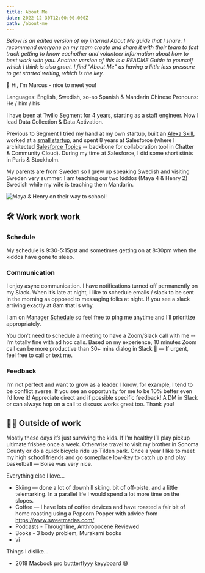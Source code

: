 ```yaml
---
title: About Me
date: 2022-12-30T12:00:00.000Z
path: /about-me
---
```


*Below is an edited version of my internal About Me guide that I share. I recommend everyone on my team create and share it with their team to fast track getting to know eachother and volunteer information about how to best work with you. Another version of this is a README Guide to yourself which I think is also great. I find "About Me" as having a little less pressure to get started writing, which is the key.*

👋 Hi, I’m Marcus - nice to meet you!

Languages: English, Swedish, so-so Spanish & Mandarin Chinese
Pronouns: He / him / his

I have been at Twilio Segment for 4 years, starting as a staff engineer. Now I lead Data Collection & Data Activation.

Previous to Segment I tried my hand at my own startup, built an [Alexa Skill](https://www.amazon.com/m13labs-com-Tweet-Bot/dp/B0727V7DZW), worked at a [small startup](https://mixmax.com/), and spent 8 years at Salesforce (where I architected [Salesforce Topics](https://www.desynit.com/jennys-weekly-tips/salesforce-chatter-topics-whats-everyone-talking-about-jennys-weekly-tip-41/) -- backbone for collaboration tool in Chatter & Community Cloud). During my time at Salesforce, I did some short stints in Paris & Stockholm.

My parents are from Sweden so I grew up speaking Swedish and visiting Sweden very summer. I am teaching our two kiddos (Maya 4 & Henry 2) Swedish while my wife is teaching them Mandarin.

![Maya & Henry on their way to school!](https://paper-attachments.dropboxusercontent.com/s_D7198145456A953DBB59E221492E62AE05B01DE6141991DDF7CABD133A44AC0E_1666371574236_image.png)

## 🛠️ Work work work

### Schedule

My schedule is 9:30-5:15pst and sometimes getting on at 8:30pm when the kiddos have gone to sleep.

### Communication

I enjoy async communication. I have notifications turned off permanently on my Slack. When it’s late at night, I like to schedule emails / slack to be sent in the morning as opposed to messaging folks at night. If you see a slack arriving exactly at 8am that is why.

I am on [Manager Schedule](http://www.paulgraham.com/makersschedule.html) so feel free to ping me anytime and I’ll prioritize appropriately.

You don’t need to schedule a meeting to have a Zoom/Slack call with me -- I’m totally fine with ad hoc calls. Based on my experience, 10 minutes Zoom call can be more productive than 30+ mins dialog in Slack 🙂  — If urgent, feel free to call or text me.

### Feedback

I’m not perfect and want to grow as a leader. I know, for example, I tend to be conflict averse.  If you see an opportunity for me to be 10% better even I’d love it! Appreciate direct and if possible specific feedback! A DM in Slack or can always hop on a call to discuss works great too. Thank you!

## 🕺🏼 Outside of work

Mostly these days it’s just surviving the kids. If I’m healthy I’ll play pickup ultimate frisbee once a week. Otherwise travel to visit my brother in Sonoma County or do a quick bicycle ride up Tilden park. Once a year I like to meet my high school friends and go someplace low-key to catch up and play basketball — Boise was very nice.

Everything else I love…
- Skiing — done a lot of downhill skiing, bit of off-piste, and a little telemarking. In a parallel life I would spend a lot more time on the slopes.
- Coffee — I have lots of coffee devices and have roasted a fair bit of home roasting using a Popcorn Popper with advice from https://www.sweetmarias.com/
- Podcasts - Throughline, Anthropocene Reviewed
- Books - 3 body problem, Murakami books
- vi

Things I dislike…
- 2018 Macbook pro buttterflyyy keyyboard 😅 
